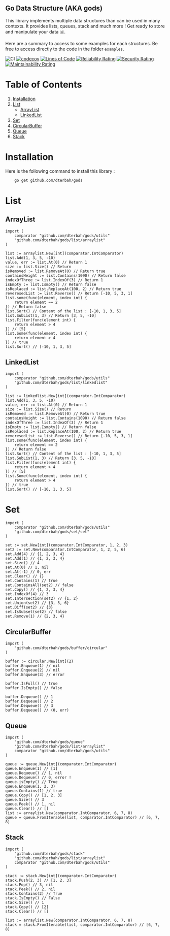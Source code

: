 ## Go Data Structure (AKA gods)

This library implements multiple data structures than can be used in many contexts. It provides lists, queues, stack and much more !
Get ready to store and manipulate your data 📊.

Here are a summary to access to some examples for each structures. Be free to access directly to the code in the folder `examples`.

![CI](https://github.com/dterbah/gods/actions/workflows/go-test.yml/badge.svg)
[![codecov](https://codecov.io/gh/dterbah/gods/branch/main/graph/badge.svg)](https://codecov.io/gh/dterbah/gods)
[![Lines of Code](https://sonarcloud.io/api/project_badges/measure?project=dterbah_gods&metric=ncloc)](https://sonarcloud.io/summary/new_code?id=dterbah_gods)
[![Reliability Rating](https://sonarcloud.io/api/project_badges/measure?project=dterbah_gods&metric=reliability_rating)](https://sonarcloud.io/summary/new_code?id=dterbah_gods)
[![Security Rating](https://sonarcloud.io/api/project_badges/measure?project=dterbah_gods&metric=security_rating)](https://sonarcloud.io/summary/new_code?id=dterbah_gods)
[![Maintainability Rating](https://sonarcloud.io/api/project_badges/measure?project=dterbah_gods&metric=sqale_rating)](https://sonarcloud.io/summary/new_code?id=dterbah_gods)

# Table of Contents

1. [Installation](#installation)
2. [List](#list)
   - [ArrayList](#arraylist)
   - [LinkedList](#linkedlist)
3. [Set](#Set)
4. [CircularBuffer](#circularbuffer)
5. [Queue](#queue)
6. [Stack](#stack)

# Installation

Here is the following command to install this library :

```bash
    go get github.com/dterbah/gods
```

# List

## ArrayList

```golang
import (
	comparator "github.com/dterbah/gods/utils"
    "github.com/dterbah/gods/list/arraylist"
)

list := arraylist.New[int](comparator.IntComparator)
list.Add(1, 3, 5, -10)
value, err := list.At(0) // Return 1
size := list.Size() // Return
isRemoved := list.RemoveAt(0) // Return true
containsHeight := list.Contains(1090) // Return false
indexOfThree := list.IndexOf(3) // Return 1
isEmpty := list.Ismpty() // Return false
isReplaced := list.ReplaceAt(100, 2) // Return true
reveresedList := list.Reverse() // Return [-10, 5, 3, 1]
list.some(func(element, index int) {
    return element == 2
}) // Return false
list.Sort() // Content of the list : [-10, 1, 3, 5]
list.SubList(1, 3) // Return [3, 5, -10]
list.Filter(func(element int) {
    return element > 4
}) // [5]
list.Some(func(element, index int) {
    return element > 4
}) // true
list.Sort() // [-10, 1, 3, 5]
```

## LinkedList

```golang
import (
	comparator "github.com/dterbah/gods/utils"
    "github.com/dterbah/gods/list/linkedlist"
)

list := linkedlist.New[int](comparator.IntComparator)
list.Add(1, 3, 5, -10)
value, err := list.At(0) // Return 1
size := list.Size() // Return
isRemoved := list.RemoveAt(0) // Return true
containsHeight := list.Contains(1090) // Return false
indexOfThree := list.IndexOf(3) // Return 1
isEmpty := list.Ismpty() // Return false
isReplaced := list.ReplaceAt(100, 2) // Return true
reveresedList := list.Reverse() // Return [-10, 5, 3, 1]
list.some(func(element, index int) {
    return element == 2
}) // Return false
list.Sort() // Content of the list : [-10, 1, 3, 5]
list.SubList(1, 3) // Return [3, 5, -10]
list.Filter(func(element int) {
    return element > 4
}) // [5]
list.Some(func(element, index int) {
    return element > 4
}) // true
list.Sort() // [-10, 1, 3, 5]
```

# Set

```golang
import (
	comparator "github.com/dterbah/gods/utils"
    "github.com/dterbah/gods/set/set"
)

set := set.New[int](comparator.IntComparator, 1, 2, 3)
set2 := set.New(comparator.IntComparator, 1, 2, 5, 6)
set.Add(4) // {1, 2, 3, 4}
set.Add(1) // {1, 2, 3, 4}
set.Size() // 4
set.At(0) // 1, nil
set.At(-1) // 0, err
set.Clear() // {}
set.Contains(1) // true
set.ContainsAll(set2) // false
set.Copy() // {1, 2, 3, 4}
set.IndexOf(4) // 3
set.Intersection(set2) // {1, 2}
set.Union(set2) // {3, 5, 6}
set.Diff(set2) // {3}
set.IsSubset(set2) // false
set.Remove(1) // {2, 3, 4}
```

## CircularBuffer

```golang
import (
    "github.com/dterbah/gods/buffer/circular"
)

buffer := circular.New[int](2)
buffer.Enqueue(1) // nil
buffer.Enqueue(2) // nil
buffer.Enqueue(3) // error

buffer.IsFull() // true
buffer.IsEmpty() // false

buffer.Dequeue() // 1
buffer.Dequeue() // 2
buffer.Dequeue() // 3
buffer.Dequeue() // (0, err)
```

## Queue

```golang
import (
    "github.com/dterbah/gods/queue"
    "github.com/dterbah/gods/list/arraylist"
    comparator "github.com/dterbah/gods/utils"
)

queue := queue.New[int](comparator.IntComparator)
queue.Enqueue(1) // [1]
queue.Dequeue() // 1, nil
queue.Dequeue() // 0, error !
queue.isEmpty() // True
queue.Enqueue(1, 2, 3)
queue.Contains(1) // true
queue.Copy() // [1, 2, 3]
queue.Size() // 3
queue.Peek() // 1, nil
queue.Clear() // []
list := arraylist.New(comparator.IntComparator, 6, 7, 8)
queue = queue.FromIterable(list, comparator.IntComparator) // [6, 7, 8]
```

## Stack

```golang
import (
    "github.com/dterbah/gods/stack"
    "github.com/dterbah/gods/list/arraylist"
    comparator "github.com/dterbah/gods/utils"
)

stack := stack.New[int](comparator.IntComparator)
stack.Push(2, 3) // [1, 2, 3]
stack.Pop() // 3, nil
stack.Peek() // 2, nil
stack.Contains(2) // True
stack.IsEmpty() // False
stack.Size() // 1
stack.Copy() // [2]
stack.Clear() // []

list := arraylist.New(comparator.IntComparator, 6, 7, 8)
stack = stack.FromIterable(list, comparator.IntComparator) // [6, 7, 8]
```
